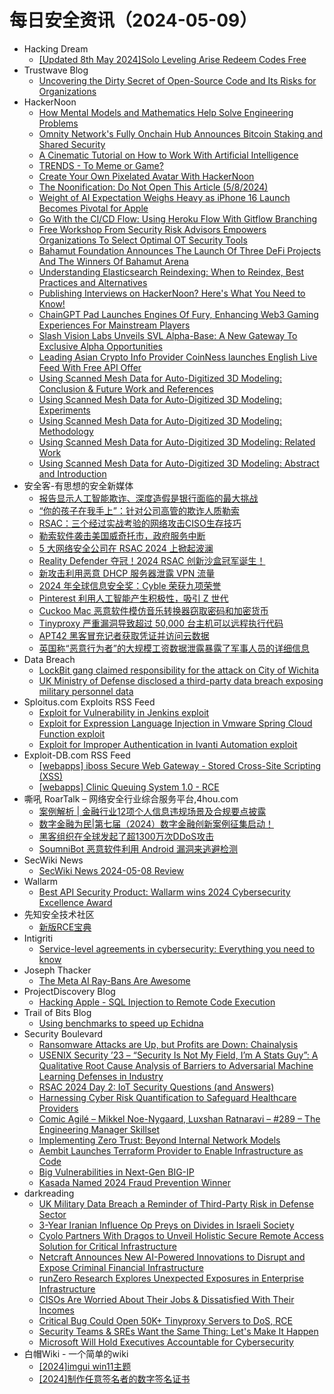 # 每日安全资讯（2024-05-09）

- Hacking Dream
  - [[Updated 8th May 2024]Solo Leveling Arise Redeem Codes Free](https://www.hackingdream.net/2024/05/solo-leveling-arise-redeem-codes-free.html)
- Trustwave Blog
  - [Uncovering the Dirty Secret of Open-Source Code and Its Risks for Organizations](https://www.trustwave.com/en-us/resources/blogs/trustwave-blog/uncovering-the-dirty-secret-of-open-source-code-and-its-risks-for-organizations/)
- HackerNoon
  - [How Mental Models and Mathematics Help Solve
Engineering Problems](https://hackernoon.com/how-mental-models-and-mathematics-help-solve-engineering-problems?source=rss)
  - [Omnity Network's Fully Onchain Hub Announces Bitcoin Staking and Shared Security](https://hackernoon.com/omnity-networks-fully-onchain-hub-announces-bitcoin-staking-and-shared-security?source=rss)
  - [A Cinematic Tutorial on How to Work With Artificial Intelligence](https://hackernoon.com/a-cinematic-tutorial-on-how-to-work-with-artificial-intelligence?source=rss)
  - [TRENDS - To Meme or Game?](https://hackernoon.com/trends-to-meme-or-game?source=rss)
  - [Create Your Own Pixelated Avatar With HackerNoon](https://hackernoon.com/create-your-own-pixelated-avatar-with-hackernoon?source=rss)
  - [The Noonification: Do Not Open This Article (5/8/2024)](https://hackernoon.com/5-8-2024-noonification?source=rss)
  - [Weight of AI Expectation Weighs Heavy as iPhone 16 Launch Becomes Pivotal for Apple](https://hackernoon.com/weight-of-ai-expectation-weighs-heavy-as-iphone-16-launch-becomes-pivotal-for-apple?source=rss)
  - [Go With the CI/CD Flow: Using Heroku Flow With Gitflow Branching](https://hackernoon.com/go-with-the-cicd-flow-using-heroku-flow-with-gitflow-branching?source=rss)
  - [Free Workshop From Security Risk Advisors Empowers Organizations To Select Optimal OT Security Tools](https://hackernoon.com/free-workshop-from-security-risk-advisors-empowers-organizations-to-select-optimal-ot-security-tools?source=rss)
  - [Bahamut Foundation Announces The Launch Of  Three DeFi Projects And The Winners Of Bahamut Arena](https://hackernoon.com/bahamut-foundation-announces-the-launch-of-three-defi-projects-and-the-winners-of-bahamut-arena?source=rss)
  - [Understanding Elasticsearch Reindexing: When to Reindex, Best Practices and Alternatives](https://hackernoon.com/understanding-elasticsearch-reindexing-when-to-reindex-best-practices-and-alternatives?source=rss)
  - [Publishing Interviews on HackerNoon? Here's What You Need to Know!](https://hackernoon.com/publishing-interviews-on-hackernoon-heres-what-you-need-to-know?source=rss)
  - [ChainGPT Pad Launches Engines Of Fury, Enhancing Web3 Gaming Experiences For Mainstream Players](https://hackernoon.com/chaingpt-pad-launches-engines-of-fury-enhancing-web3-gaming-experiences-for-mainstream-players?source=rss)
  - [Slash Vision Labs Unveils SVL Alpha-Base: A New Gateway To Exclusive Alpha Opportunities](https://hackernoon.com/slash-vision-labs-unveils-svl-alpha-base-a-new-gateway-to-exclusive-alpha-opportunities?source=rss)
  - [Leading Asian Crypto Info Provider CoinNess launches English Live Feed With Free API Offer](https://hackernoon.com/leading-asian-crypto-info-provider-coinness-launches-english-live-feed-with-free-api-offer?source=rss)
  - [Using Scanned Mesh Data for Auto-Digitized 3D Modeling: Conclusion & Future Work and References](https://hackernoon.com/using-scanned-mesh-data-for-auto-digitized-3d-modeling-conclusion-and-future-work-and-references?source=rss)
  - [Using Scanned Mesh Data for Auto-Digitized 3D Modeling: Experiments](https://hackernoon.com/using-scanned-mesh-data-for-auto-digitized-3d-modeling-experiments?source=rss)
  - [Using Scanned Mesh Data for Auto-Digitized 3D Modeling: Methodology](https://hackernoon.com/using-scanned-mesh-data-for-auto-digitized-3d-modeling-methodology?source=rss)
  - [Using Scanned Mesh Data for Auto-Digitized 3D Modeling: Related Work](https://hackernoon.com/using-scanned-mesh-data-for-auto-digitized-3d-modeling-related-work?source=rss)
  - [Using Scanned Mesh Data for Auto-Digitized 3D Modeling: Abstract and Introduction](https://hackernoon.com/using-scanned-mesh-data-for-auto-digitized-3d-modeling-abstract-and-introduction?source=rss)
- 安全客-有思想的安全新媒体
  - [报告显示人工智能欺诈、深度造假是银行面临的最大挑战](https://www.anquanke.com/post/id/296294)
  - [“你的孩子在我手上”：针对公司高管的欺诈人质勒索](https://www.anquanke.com/post/id/296290)
  - [RSAC：三个经过实战考验的网络攻击CISO生存技巧](https://www.anquanke.com/post/id/296288)
  - [勒索软件袭击美国威奇托市，政府服务中断](https://www.anquanke.com/post/id/296286)
  - [5 大网络安全公司在 RSAC 2024 上掀起波澜](https://www.anquanke.com/post/id/296279)
  - [Reality Defender 夺冠！2024 RSAC 创新沙盒冠军诞生！](https://www.anquanke.com/post/id/296272)
  - [新攻击利用恶意 DHCP 服务器泄露 VPN 流量](https://www.anquanke.com/post/id/296273)
  - [2024 年全球信息安全奖：Cyble 荣获九项荣誉](https://www.anquanke.com/post/id/296269)
  - [Pinterest 利用人工智能产生积极性，吸引 Z 世代](https://www.anquanke.com/post/id/296251)
  - [Cuckoo Mac 恶意软件模仿音乐转换器窃取密码和加密货币](https://www.anquanke.com/post/id/296264)
  - [Tinyproxy 严重漏洞导致超过 50,000 台主机可以远程执行代码](https://www.anquanke.com/post/id/296259)
  - [APT42 黑客冒充记者获取凭证并访问云数据](https://www.anquanke.com/post/id/296255)
  - [英国称“恶意行为者”的大规模工资数据泄露暴露了军事人员的详细信息](https://www.anquanke.com/post/id/296252)
- Data Breach
  - [LockBit gang claimed responsibility for the attack on City of Wichita](https://securityaffairs.com/162910/cyber-crime/city-of-wichita-lockbit-ransomware.html)
  - [UK Ministry of Defense disclosed a third-party data breach exposing military personnel data](https://securityaffairs.com/162840/data-breach/uk-ministry-of-defense-third-party-data-breach.html)
- Sploitus.com Exploits RSS Feed
  - [Exploit for Vulnerability in Jenkins exploit](https://sploitus.com/exploit?id=2B439BA4-BAD6-580B-AF9D-D048AF0CDA2D&utm_source=rss&utm_medium=rss)
  - [Exploit for Expression Language Injection in Vmware Spring Cloud Function exploit](https://sploitus.com/exploit?id=098746F4-A2EA-504F-AEBF-ED3A675962C3&utm_source=rss&utm_medium=rss)
  - [Exploit for Improper Authentication in Ivanti Automation exploit](https://sploitus.com/exploit?id=89D1A954-FACC-530F-A2AC-0B478AB33803&utm_source=rss&utm_medium=rss)
- Exploit-DB.com RSS Feed
  - [[webapps] iboss Secure Web Gateway - Stored Cross-Site Scripting (XSS)](https://www.exploit-db.com/exploits/52009)
  - [[webapps] Clinic Queuing System 1.0 - RCE](https://www.exploit-db.com/exploits/52008)
- 嘶吼 RoarTalk – 网络安全行业综合服务平台,4hou.com
  - [案例解析 | 金融行业12项个人信息违规场景及合规要点披露](https://www.4hou.com/posts/BXxY)
  - [数字金融为民|第七届（2024）数字金融创新案例征集启动！](https://www.4hou.com/posts/DZzK)
  - [黑客组织在全球发起了超1300万次DDoS攻击](https://www.4hou.com/posts/7yj1)
  - [SoumniBot 恶意软件利用 Android 漏洞来逃避检测](https://www.4hou.com/posts/qpOp)
- SecWiki News
  - [SecWiki News 2024-05-08 Review](http://www.sec-wiki.com/?2024-05-08)
- Wallarm
  - [Best API Security Product: Wallarm wins 2024 Cybersecurity Excellence Award](https://lab.wallarm.com/wallarm-2024-api-cybersecurity-award-winner/)
- 先知安全技术社区
  - [新版RCE宝典](https://xz.aliyun.com/t/14436)
- Intigriti
  - [Service-level agreements in cybersecurity: Everything you need to know](https://blog.intigriti.com/2024/05/08/service-level-agreements-in-cybersecurity-everything-you-need-to-know/)
- Joseph Thacker
  - [The Meta AI Ray-Bans Are Awesome](http://josephthacker.com/ai/2024/05/08/meta-ai-ray-bans-a-game-changer.html)
- ProjectDiscovery Blog
  - [Hacking Apple - SQL Injection to Remote Code Execution](https://blog.projectdiscovery.io/hacking-apple-with-sql-injection/)
- Trail of Bits Blog
  - [Using benchmarks to speed up Echidna](https://blog.trailofbits.com/2024/05/08/using-benchmarks-to-speed-up-echidna/)
- Security Boulevard
  - [Ransomware Attacks are Up, but Profits are Down: Chainalysis](https://securityboulevard.com/2024/05/ransomware-attacks-are-up-but-profits-are-down-chainalysis/)
  - [USENIX Security ’23 – “Security Is Not My Field, I’m A Stats Guy”: A Qualitative Root Cause Analysis of Barriers to Adversarial Machine Learning Defenses in Industry](https://securityboulevard.com/2024/05/usenix-security-23-security-is-not-my-field-im-a-stats-guy-a-qualitative-root-cause-analysis-of-barriers-to-adversarial-machine-learning-defenses-in-industry-2/)
  - [RSAC 2024 Day 2: IoT Security Questions (and Answers)](https://securityboulevard.com/2024/05/rsac-2024-day-2-iot-security-questions-and-answers/)
  - [Harnessing Cyber Risk Quantification to Safeguard Healthcare Providers](https://securityboulevard.com/2024/05/harnessing-cyber-risk-quantification-to-safeguard-healthcare-providers/)
  - [Comic Agilé – Mikkel Noe-Nygaard, Luxshan Ratnaravi – #289 – The Engineering Manager Skillset](https://securityboulevard.com/2024/05/comic-agile-mikkel-noe-nygaard-luxshan-ratnaravi-289-the-engineering-manager-skillset/)
  - [Implementing Zero Trust: Beyond Internal Network Models](https://securityboulevard.com/2024/05/implementing-zero-trust-beyond-internal-network-models/)
  - [Aembit Launches Terraform Provider to Enable Infrastructure as Code](https://securityboulevard.com/2024/05/aembit-launches-terraform-provider-to-enable-infrastructure-as-code/)
  - [Big Vulnerabilities in Next-Gen BIG-IP](https://securityboulevard.com/2024/05/big-vulnerabilities-in-next-gen-big-ip/)
  - [Kasada Named 2024 Fraud Prevention Winner](https://securityboulevard.com/2024/05/kasada-named-2024-fraud-prevention-winner/)
- darkreading
  - [UK Military Data Breach a Reminder of Third-Party Risk in Defense Sector](https://www.darkreading.com/cyberattacks-data-breaches/breach-of-uk-military-personnel-data-a-reminder-of-third-party-risk-in-defense-sector)
  - [3-Year Iranian Influence Op Preys on Divides in Israeli Society](https://www.darkreading.com/threat-intelligence/three-year-iranian-influence-op-preys-divides-israeli-society)
  - [Cyolo Partners With Dragos to Unveil Holistic Secure Remote Access Solution for Critical Infrastructure](https://www.darkreading.com/cybersecurity-operations/cyolo-partners-with-dragos-to-unveil-holistic-secure-remote-access-solution-for-critical-infrastructure)
  - [Netcraft Announces New AI-Powered Innovations to Disrupt and Expose Criminal Financial Infrastructure](https://www.darkreading.com/vulnerabilities-threats/netcraft-announces-new-ai-powered-innovations-to-disrupt-and-expose-criminal-financial-infrastructure)
  - [runZero Research Explores Unexpected Exposures in Enterprise Infrastructure](https://www.darkreading.com/threat-intelligence/runzero-research-explores-unexpected-exposures-in-enterprise-infrastructure)
  - [CISOs Are Worried About Their Jobs &amp; Dissatisfied With Their Incomes](https://www.darkreading.com/cybersecurity-operations/cisos-are-worried-about-their-jobs-and-dissatisfied-with-their-incomes)
  - [Critical Bug Could Open 50K+ Tinyproxy Servers to DoS, RCE](https://www.darkreading.com/cloud-security/critical-bug-50k-tinyproxy-servers-dos-rce)
  - [Security Teams &amp; SREs Want the Same Thing: Let's Make It Happen](https://www.darkreading.com/cybersecurity-operations/security-teams-sres-want-same-thing-lets-make-it-happen)
  - [Microsoft Will Hold Executives Accountable for Cybersecurity](https://www.darkreading.com/application-security/microsoft-will-hold-executives-accountable-for-cybersecurity)
- 白帽Wiki - 一个简单的wiki
  - [[2024]imgui win11主题](https://key08.com/index.php/2024/05/08/1904.html)
  - [[2024]制作任意签名者的数字签名证书](https://key08.com/index.php/2024/05/08/1897.html)
